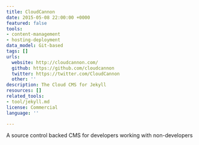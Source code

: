 ```yaml
---
title: CloudCannon
date: 2015-05-08 22:00:00 +0000
featured: false
tools:
- content-management
- hosting-deployment
data_model: Git-based
tags: []
urls:
  website: http://cloudcannon.com/
  github: https://github.com/cloudcannon
  twitter: https://twitter.com/CloudCannon
  other: ''
description: The Cloud CMS for Jekyll
resources: []
related_tools:
- tool/jekyll.md
license: Commercial
language: ''

---
```

A source control backed CMS for developers working with non-developers
